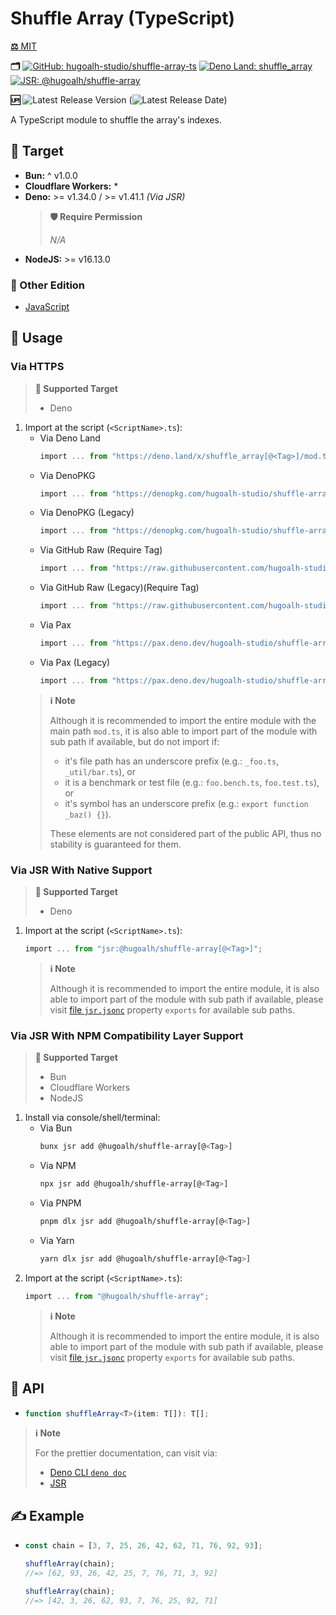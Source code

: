 # Shuffle Array (TypeScript)

[**⚖️** MIT](./LICENSE.md)

**🗂️**
[![GitHub: hugoalh-studio/shuffle-array-ts](https://img.shields.io/badge/hugoalh--studio/shuffle--array--ts-181717?logo=github&logoColor=ffffff&style=flat "GitHub: hugoalh-studio/shuffle-array-ts")](https://github.com/hugoalh-studio/shuffle-array-ts)
[![Deno Land: shuffle_array](https://img.shields.io/badge/shuffle__array-000000?logo=deno&logoColor=ffffff&style=flat "Deno Land: shuffle_array")](https://deno.land/x/shuffle_array)
[![JSR: @hugoalh/shuffle-array](https://img.shields.io/badge/JSR-@hugoalh/shuffle--array-F7DF1E?labelColor=F7DF1E&logoColor=000000&style=flat "JSR: @hugoalh/shuffle-array")](https://jsr.io/@hugoalh/shuffle-array)

**🆙** ![Latest Release Version](https://img.shields.io/github/release/hugoalh-studio/shuffle-array-ts?sort=semver&color=2187C0&label=&style=flat "Latest Release Version") (![Latest Release Date](https://img.shields.io/github/release-date/hugoalh-studio/shuffle-array-ts?color=2187C0&label=&style=flat "Latest Release Date"))

A TypeScript module to shuffle the array's indexes.

## 🎯 Target

- **Bun:** ^ v1.0.0
- **Cloudflare Workers:** \*
- **Deno:** >= v1.34.0 / >= v1.41.1 *(Via JSR)*
  > **🛡️ Require Permission**
  >
  > *N/A*
- **NodeJS:** >= v16.13.0

### 🔗 Other Edition

- [JavaScript](https://github.com/hugoalh-studio/shuffle-array-js)

## 🔰 Usage

### Via HTTPS

> **🎯 Supported Target**
>
> - Deno

1. Import at the script (`<ScriptName>.ts`):
    - Via Deno Land
      ```ts
      import ... from "https://deno.land/x/shuffle_array[@<Tag>]/mod.ts";
      ```
    - Via DenoPKG
      ```ts
      import ... from "https://denopkg.com/hugoalh-studio/shuffle-array-ts[@<Tag>]/mod.ts";
      ```
    - Via DenoPKG (Legacy)
      ```ts
      import ... from "https://denopkg.com/hugoalh-studio/shuffle-array-deno[@<Tag>]/mod.ts";
      ```
    - Via GitHub Raw (Require Tag)
      ```ts
      import ... from "https://raw.githubusercontent.com/hugoalh-studio/shuffle-array-ts/<Tag>/mod.ts";
      ```
    - Via GitHub Raw (Legacy)(Require Tag)
      ```ts
      import ... from "https://raw.githubusercontent.com/hugoalh-studio/shuffle-array-deno/<Tag>/mod.ts";
      ```
    - Via Pax
      ```ts
      import ... from "https://pax.deno.dev/hugoalh-studio/shuffle-array-ts[@<Tag>]/mod.ts";
      ```
    - Via Pax (Legacy)
      ```ts
      import ... from "https://pax.deno.dev/hugoalh-studio/shuffle-array-deno[@<Tag>]/mod.ts";
      ```
    > **ℹ️ Note**
    >
    > Although it is recommended to import the entire module with the main path `mod.ts`, it is also able to import part of the module with sub path if available, but do not import if:
    >
    > - it's file path has an underscore prefix (e.g.: `_foo.ts`, `_util/bar.ts`), or
    > - it is a benchmark or test file (e.g.: `foo.bench.ts`, `foo.test.ts`), or
    > - it's symbol has an underscore prefix (e.g.: `export function _baz() {}`).
    >
    > These elements are not considered part of the public API, thus no stability is guaranteed for them.

### Via JSR With Native Support

> **🎯 Supported Target**
>
> - Deno

1. Import at the script (`<ScriptName>.ts`):
    ```ts
    import ... from "jsr:@hugoalh/shuffle-array[@<Tag>]";
    ```
    > **ℹ️ Note**
    >
    > Although it is recommended to import the entire module, it is also able to import part of the module with sub path if available, please visit [file `jsr.jsonc`](./jsr.jsonc) property `exports` for available sub paths.

### Via JSR With NPM Compatibility Layer Support

> **🎯 Supported Target**
>
> - Bun
> - Cloudflare Workers
> - NodeJS

1. Install via console/shell/terminal:
    - Via Bun
      ```sh
      bunx jsr add @hugoalh/shuffle-array[@<Tag>]
      ```
    - Via NPM
      ```sh
      npx jsr add @hugoalh/shuffle-array[@<Tag>]
      ```
    - Via PNPM
      ```sh
      pnpm dlx jsr add @hugoalh/shuffle-array[@<Tag>]
      ```
    - Via Yarn
      ```sh
      yarn dlx jsr add @hugoalh/shuffle-array[@<Tag>]
      ```
2. Import at the script (`<ScriptName>.ts`):
    ```ts
    import ... from "@hugoalh/shuffle-array";
    ```
    > **ℹ️ Note**
    >
    > Although it is recommended to import the entire module, it is also able to import part of the module with sub path if available, please visit [file `jsr.jsonc`](./jsr.jsonc) property `exports` for available sub paths.

## 🧩 API

- ```ts
  function shuffleArray<T>(item: T[]): T[];
  ```

> **ℹ️ Note**
>
> For the prettier documentation, can visit via:
>
> - [Deno CLI `deno doc`](https://deno.land/manual/tools/documentation_generator)
> - [JSR](https://jsr.io/@hugoalh/shuffle-array)

## ✍️ Example

- ```ts
  const chain = [3, 7, 25, 26, 42, 62, 71, 76, 92, 93];

  shuffleArray(chain);
  //=> [62, 93, 26, 42, 25, 7, 76, 71, 3, 92]

  shuffleArray(chain);
  //=> [42, 3, 26, 62, 93, 7, 76, 25, 92, 71]
  ```
